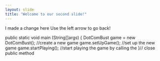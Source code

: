 ```yaml
---
layout: slide
title: "Welcome to our second slide!"
---
```

I made a change here
Use the left arrow to go back!

public static void main (String[]args) {
    DotComBust game = new DotComBust(); //create a new game
    game.setUpGame(); //set up the new game
    game.startPlaying(); //start playing the game by calling the
}// close public method
